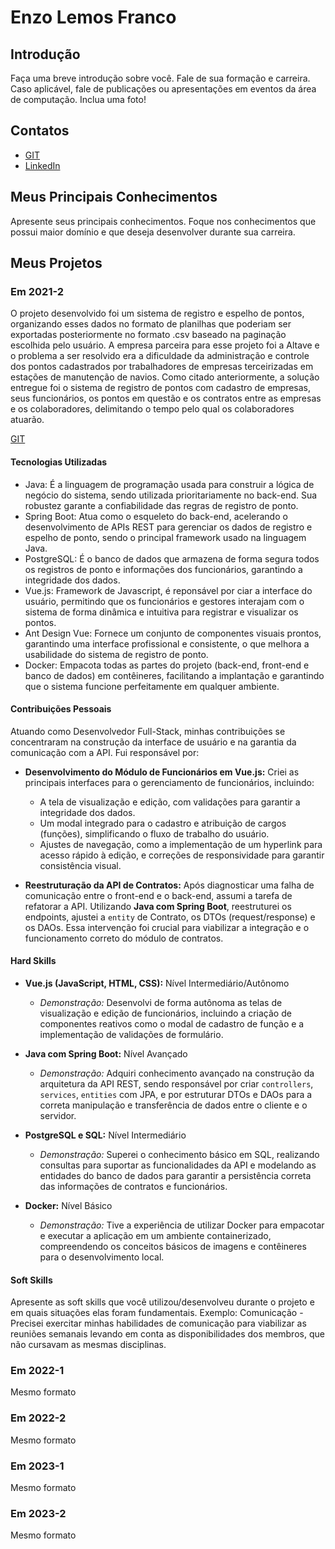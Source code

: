 # Enzo Lemos Franco

## Introdução

Faça uma breve introdução sobre você. Fale de sua formação e carreira. Caso aplicável, fale de publicações ou apresentações em eventos da área de computação. Inclua uma foto!

## Contatos
* [GIT](https://www.git.com)
* [LinkedIn](https://www.linkedin.com)

## Meus Principais Conhecimentos
Apresente seus principais conhecimentos. Foque nos conhecimentos que possui maior domínio e que deseja desenvolver durante sua carreira.


## Meus Projetos

### Em 2021-2
O projeto desenvolvido foi um sistema de registro e espelho de pontos, organizando esses dados no formato de planilhas que poderiam ser exportadas posteriormente no formato .csv baseado na paginação escolhida pelo usuário. A empresa parceira para esse projeto foi a Altave e o problema a ser resolvido era a dificuldade da administração e controle dos pontos cadastrados por trabalhadores de empresas terceirizadas em estações de manutenção de navios. Como citado anteriormente, a solução entregue foi o sistema de registro de pontos com cadastro de empresas, seus funcionários, os pontos em questão e os contratos entre as empresas e os colaboradores, delimitando o tempo pelo qual os colaboradores atuarão.

[GIT](https://www.git.com)

#### Tecnologias Utilizadas
- Java: É a linguagem de programação usada para construir a lógica de negócio do sistema, sendo utilizada prioritariamente no back-end. Sua robustez garante a confiabilidade das regras de registro de ponto.
- Spring Boot: Atua como o esqueleto do back-end, acelerando o desenvolvimento de APIs REST para gerenciar os dados de registro e espelho de ponto, sendo o principal framework usado na linguagem Java.
- PostgreSQL: É o banco de dados que armazena de forma segura todos os registros de ponto e informações dos funcionários, garantindo a integridade dos dados.
- Vue.js: Framework de Javascript, é reponsável por ciar a interface do usuário, permitindo que os funcionários e gestores interajam com o sistema de forma dinâmica e intuitiva para registrar e visualizar os pontos.
- Ant Design Vue: Fornece um conjunto de componentes visuais prontos, garantindo uma interface profissional e consistente, o que melhora a usabilidade do sistema de registro de ponto.
- Docker: Empacota todas as partes do projeto (back-end, front-end e banco de dados) em contêineres, facilitando a implantação e garantindo que o sistema funcione perfeitamente em qualquer ambiente.

#### Contribuições Pessoais
Atuando como Desenvolvedor Full-Stack, minhas contribuições se concentraram na construção da interface de usuário e na garantia da comunicação com a API. Fui responsável por:

* **Desenvolvimento do Módulo de Funcionários em Vue.js:** Criei as principais interfaces para o gerenciamento de funcionários, incluindo:
  * A tela de visualização e edição, com validações para garantir a integridade dos dados.
  * Um modal integrado para o cadastro e atribuição de cargos (funções), simplificando o fluxo de trabalho do usuário.
  * Ajustes de navegação, como a implementação de um hyperlink para acesso rápido à edição, e correções de responsividade para garantir consistência visual.

* **Reestruturação da API de Contratos:** Após diagnosticar uma falha de comunicação entre o front-end e o back-end, assumi a tarefa de refatorar a API. Utilizando **Java com Spring Boot**, reestruturei os endpoints, ajustei a `entity` de Contrato, os DTOs (request/response) e os DAOs. Essa intervenção foi crucial para viabilizar a integração e o funcionamento correto do módulo de contratos.

#### Hard Skills

* **Vue.js (JavaScript, HTML, CSS):** Nível Intermediário/Autônomo
    * *Demonstração:* Desenvolvi de forma autônoma as telas de visualização e edição de funcionários, incluindo a criação de componentes reativos como o modal de cadastro de função e a implementação de validações de formulário.

* **Java com Spring Boot:** Nível Avançado
    * *Demonstração:* Adquiri conhecimento avançado na construção da arquitetura da API REST, sendo responsável por criar `controllers`, `services`, `entities` com JPA, e por estruturar DTOs e DAOs para a correta manipulação e transferência de dados entre o cliente e o servidor.

* **PostgreSQL e SQL:** Nível Intermediário
    * *Demonstração:* Superei o conhecimento básico em SQL, realizando consultas para suportar as funcionalidades da API e modelando as entidades do banco de dados para garantir a persistência correta das informações de contratos e funcionários.

* **Docker:** Nível Básico
    * *Demonstração:* Tive a experiência de utilizar Docker para empacotar e executar a aplicação em um ambiente containerizado, compreendendo os conceitos básicos de imagens e contêineres para o desenvolvimento local.

#### Soft Skills
Apresente as soft skills que você utilizou/desenvolveu durante o projeto e em quais situações elas foram fundamentais. Exemplo: Comunicação - Precisei exercitar minhas habilidades de comunicação para viabilizar as reuniões semanais levando em conta as disponibilidades dos membros, que não cursavam as mesmas disciplinas.

### Em 2022-1
Mesmo formato

### Em 2022-2
Mesmo formato

### Em 2023-1
Mesmo formato

### Em 2023-2
Mesmo formato







